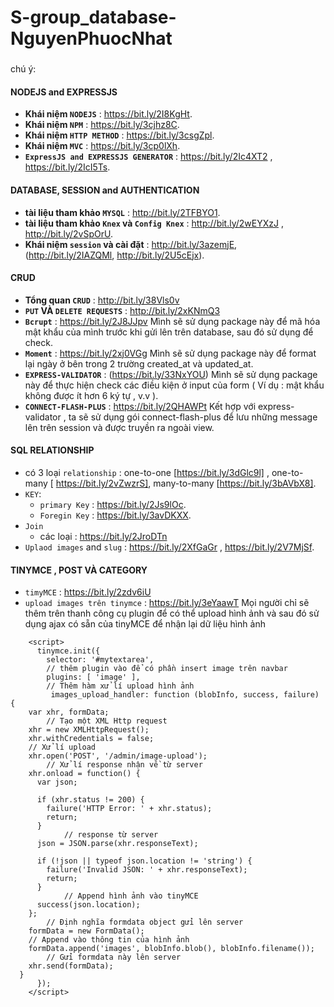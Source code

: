 # S-group_database-NguyenPhuocNhat
###
 chú ý:
#### NODEJS and EXPRESSJS
- **Khái niệm `NODEJS`** : https://bit.ly/2I8KgHt.
- **Khái niệm `NPM`** :  https://bit.ly/3cjhz8C.
- **Khái niệm `HTTP METHOD`** :  https://bit.ly/3csgZpl.
- **Khái niệm `MVC`** : https://bit.ly/3cp0lXh.
- **`ExpressJS and EXPRESSJS GENERATOR`** :   https://bit.ly/2Ic4XT2 ,  https://bit.ly/2IcI5Ts.
#### DATABASE, SESSION and AUTHENTICATION
- **tài liệu tham khảo `MYSQL`** : http://bit.ly/2TFBYO1.
- **tài liệu tham khảo `Knex` và `Config Knex`** :  http://bit.ly/2wEYXzJ , http://bit.ly/2vSpOrU.
- **Khái niệm `session` và cài đặt** :  http://bit.ly/3azemjE,  (http://bit.ly/2IAZQMl,  http://bit.ly/2U5cEjx).
#### CRUD
- **Tổng quan `CRUD`** :  http://bit.ly/38Vls0v
- **`PUT` VÀ `DELETE REQUESTS`** :  http://bit.ly/2xKNmQ3
- **`Bcrupt`** : https://bit.ly/2J8JJpv Mình sẽ sử dụng package này để mã hóa mật khẩu của mình trước khi gửi lên trên database, sau đó sử dụng để check.
- **`Moment`** : https://bit.ly/2xj0VGg Mình sẽ sử dụng package này để format lại ngày ở bên trong 2 trường created_at và updated_at.
- **`EXPRESS-VALIDATOR`** : (https://bit.ly/33NxYOU) Mình sẽ sử dụng package này để thực hiện check các điều kiện ở input của form ( Ví dụ : mật khẩu không được ít hơn 6 ký tự , v.v ).
- **`CONNECT-FLASH-PLUS`** : https://bit.ly/2QHAWPt Kết hợp với express-validator , ta sẽ sử dụng gói connect-flash-plus để lưu những message lên trên session và được truyền ra ngoài view.
#### SQL RELATIONSHIP
- có 3 loại `relationship` : one-to-one [https://bit.ly/3dGlc9l] , one-to-many [ https://bit.ly/2vZwzrS], many-to-many [https://bit.ly/3bAVbX8].
- `KEY`:
  + `primary Key` :  https://bit.ly/2Js9lOc.
  + `Foregin Key` :  https://bit.ly/3avDKXX.
- `Join`
  + các loại :  https://bit.ly/2JroDTn
- `Uplaod images` and `slug` : https://bit.ly/2XfGaGr ,  https://bit.ly/2V7MjSf.
#### TINYMCE , POST VÀ CATEGORY
- `timyMCE` : https://bit.ly/2zdv6iU 
- `upload images trên tinymce` : https://bit.ly/3eYaawT Mọi người chỉ sẽ thêm trên thanh công cụ plugin để có thể upload hình ảnh và sau đó sử dụng ajax có sẵn của tinyMCE để nhận lại dữ liệu hình ảnh 
````
    <script>
      tinymce.init({
        selector: '#mytextarea',
        // thêm plugin vào để có phần insert image trên navbar
        plugins: [ 'image' ],
        // Thêm hàm xử lí upload hình ảnh
         images_upload_handler: function (blobInfo, success, failure) {
    var xhr, formData;
		// Tạo một XML Http request 
    xhr = new XMLHttpRequest();
    xhr.withCredentials = false;
    // Xử lí upload
    xhr.open('POST', '/admin/image-upload');
		// Xử lí response nhận về từ server
    xhr.onload = function() {
      var json;

      if (xhr.status != 200) {
        failure('HTTP Error: ' + xhr.status);
        return;
      }
			// response từ server
      json = JSON.parse(xhr.responseText);

      if (!json || typeof json.location != 'string') {
        failure('Invalid JSON: ' + xhr.responseText);
        return;
      }
			// Append hình ảnh vào tinyMCE
      success(json.location);
    };
		// Định nghĩa formdata object gửi lên server
    formData = new FormData();
    // Append vào thông tin của hình ảnh 
    formData.append('images', blobInfo.blob(), blobInfo.filename());
 		// Gửi formdata này lên server
    xhr.send(formData);
  }
      });
    </script>
````

